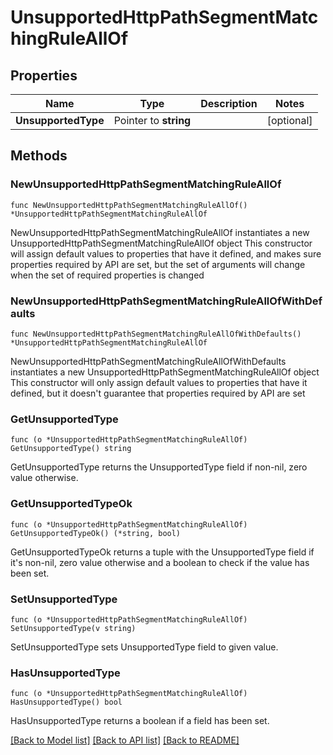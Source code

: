 # UnsupportedHttpPathSegmentMatchingRuleAllOf

## Properties

Name | Type | Description | Notes
------------ | ------------- | ------------- | -------------
**UnsupportedType** | Pointer to **string** |  | [optional] 

## Methods

### NewUnsupportedHttpPathSegmentMatchingRuleAllOf

`func NewUnsupportedHttpPathSegmentMatchingRuleAllOf() *UnsupportedHttpPathSegmentMatchingRuleAllOf`

NewUnsupportedHttpPathSegmentMatchingRuleAllOf instantiates a new UnsupportedHttpPathSegmentMatchingRuleAllOf object
This constructor will assign default values to properties that have it defined,
and makes sure properties required by API are set, but the set of arguments
will change when the set of required properties is changed

### NewUnsupportedHttpPathSegmentMatchingRuleAllOfWithDefaults

`func NewUnsupportedHttpPathSegmentMatchingRuleAllOfWithDefaults() *UnsupportedHttpPathSegmentMatchingRuleAllOf`

NewUnsupportedHttpPathSegmentMatchingRuleAllOfWithDefaults instantiates a new UnsupportedHttpPathSegmentMatchingRuleAllOf object
This constructor will only assign default values to properties that have it defined,
but it doesn't guarantee that properties required by API are set

### GetUnsupportedType

`func (o *UnsupportedHttpPathSegmentMatchingRuleAllOf) GetUnsupportedType() string`

GetUnsupportedType returns the UnsupportedType field if non-nil, zero value otherwise.

### GetUnsupportedTypeOk

`func (o *UnsupportedHttpPathSegmentMatchingRuleAllOf) GetUnsupportedTypeOk() (*string, bool)`

GetUnsupportedTypeOk returns a tuple with the UnsupportedType field if it's non-nil, zero value otherwise
and a boolean to check if the value has been set.

### SetUnsupportedType

`func (o *UnsupportedHttpPathSegmentMatchingRuleAllOf) SetUnsupportedType(v string)`

SetUnsupportedType sets UnsupportedType field to given value.

### HasUnsupportedType

`func (o *UnsupportedHttpPathSegmentMatchingRuleAllOf) HasUnsupportedType() bool`

HasUnsupportedType returns a boolean if a field has been set.


[[Back to Model list]](../README.md#documentation-for-models) [[Back to API list]](../README.md#documentation-for-api-endpoints) [[Back to README]](../README.md)


